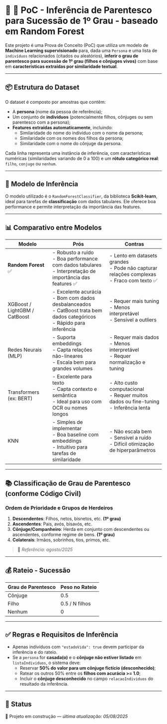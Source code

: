 # 🧠 🎯 PoC - Inferência de Parentesco para Sucessão de 1º Grau - baseado em Random Forest

Este projeto é uma Prova de Conceito (PoC) que utiliza um modelo de **Machine Learning supervisionado** para, dada uma `Persona` e uma lista de `indivíduos` relacionados (citados ou aleatórios), **inferir o grau de parentesco para sucessão de 1º grau (filhos e cônjuges vivos)** com base em **características extraídas por similaridade textual**.

---

## 📦 Estrutura do Dataset

O dataset é composto por amostras que contêm:

- A **persona** (nome da pessoa de referência);
- Um conjunto de **indivíduos** (potencialmente filhos, cônjuges ou sem parentesco com a persona);
- **Features extraídas automaticamente**, incluindo:
  - Similaridade do nome do indivíduo com o nome da persona;
  - Similaridade com os nomes dos filhos da persona;
  - Similaridade com o nome do cônjuge da persona.

Cada linha representa uma instância de inferência, com características numéricas (similaridades variando de 0 a 100) e um **rótulo categórico real**: `filho`, `conjuge` ou `nenhum`.

---

## 🧠 Modelo de Inferência

O modelo utilizado é o `RandomForestClassifier`, da biblioteca **Scikit-learn**, ideal para tarefas de **classificação** com dados tabulares. Ele oferece boa performance e permite interpretação da importância das features.

---

## 📊 Comparativo entre Modelos

| Modelo                         | Prós                                                                                                                                 | Contras                                                                                       |
|-------------------------------|--------------------------------------------------------------------------------------------------------------------------------------|-----------------------------------------------------------------------------------------------|
| **Random Forest** ✅          | - Robusto a ruído<br>- Boa performance com dados tabulares<br>- Interpretação de importância das features ✅                         | - Lento em datasets grandes<br>- Pode não capturar relações complexas<br>- Fraco com texto ✅ |
| XGBoost / LightGBM / CatBoost | - Excelente acurácia<br>- Bom com dados desbalanceados<br>- CatBoost trata bem dados categóricos<br>- Rápido para inferência        | - Requer mais tuning<br>- Menos interpretável<br>- Sensível a outliers                       |
| Redes Neurais (MLP)           | - Suporta embeddings<br>- Capta relações não-lineares<br>- Escala bem para grandes volumes                                          | - Requer mais dados<br>- Menos interpretável<br>- Requer normalização e tuning               |
| Transformers (ex: BERT)       | - Excelente para texto<br>- Capta contexto e semântica<br>- Ideal para uso com OCR ou nomes longos                                  | - Alto custo computacional<br>- Requer muitos dados ou fine-tuning<br>- Inferência lenta     |
| KNN                           | - Simples de implementar<br>- Boa baseline com embeddings<br>- Intuitivo para tarefas de similaridade                              | - Não escala bem<br>- Sensível a ruído<br>- Difícil otimização de hiperparâmetros            |

---

## 📚 Classificação de Grau de Parentesco (conforme Código Civil)

### Ordem de Prioridade e Grupos de Herdeiros

1. **Descendentes**: Filhos, netos, bisnetos, etc. **(1º grau)**
2. **Ascendentes**: Pais, avós, bisavós, etc.
3. **Cônjuge/Companheiro**: Herda em conjunto com descendentes ou ascendentes, conforme regime de bens. **(1º grau)**
4. **Colaterais**: Irmãos, sobrinhos, tios, primos, etc.

> 📌 *Referência: agosto/2025*

---

## 💰 Rateio - Sucessão

| Grau de Parentesco | Peso no Rateio       |
|--------------------|----------------------|
| Cônjuge            | 0.5                  |
| Filho              | 0.5 / N filhos       |
| Nenhum             | 0                    |

---

## ✅ Regras e Requisitos de Inferência

- Apenas indivíduos com `"estadoVida": true` devem participar da inferência e do rateio.
- Se a `persona` for **casada(o)** e o **cônjuge não estiver listado** em `listaIndividuos`, o sistema deve:
  - Reservar **50% do valor para um cônjuge fictício (desconhecido)**;
  - Ratear os outros 50% entre os **filhos com acurácia >= 1.0**;
  - Incluir o **cônjuge desconhecido** no campo `relacaoIndividuos` do resultado da inferência.

---

## 🚧 Status

📅 Projeto em construção — *última atualização: 05/08/2025*
